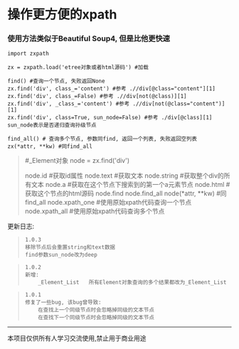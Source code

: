 # 操作更方便的xpath

### 使用方法类似于Beautiful Soup4, 但是比他更快速

```
import zxpath

zx = zxpath.load('etree对象或者html源码') #加载

find() #查询一个节点, 失败返回None
zx.find('div', class_='content') #参考 .//div[@class="content"][1]
zx.find('div', class_=False) #参考 .//div[not(@class)][1]
zx.find('div', _class_='content') #参考 .//div[not(@class="content")][1]
zx.find('div', class=True, sun_node=False) #参考 ./div[@class][1] sun_node表示是否递归查询孙级节点

find_all() # 查询多个节点, 参数同find, 返回一个列表, 失败返回空列表
zx(*attr, **kw) #同find_all
```

> #_Element对象
> node = zx.find('div')
>
> node.id #获取id属性
> node.text #获取文本
> node.string #获取整个div的所有文本
> node.a #获取在这个节点下搜索到的第一个a元素节点
> node.html #获取这个节点的html源码
> node.find
> node.find_all
> node(*attr, **kw) #同find_all
> node.xpath_one #使用原始xpath代码查询一个节点
> node.xpath_all #使用原始xpath代码查询多个节点

更新日志:
>     1.0.3
>     移除节点后会重置string和text数据
>     find参数sun_node改为deep

>     1.0.2
>     新增:
>         _Element_List   所有Element对象查询的多个结果都改为_Element_List

>     1.0.1
>     修复了一些bug, 该bug曾导致:
>         在查找上一个同级节点时会忽略掉同级的文本节点
>         在查找下一个同级节点时会忽略掉同级的文本节点

- - -
本项目仅供所有人学习交流使用,禁止用于商业用途

